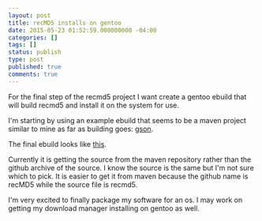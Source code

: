 ```yaml
---
layout: post
title: recMD5 installs on gentoo
date: 2015-05-23 01:52:59.000000000 -04:00
categories: []
tags: []
status: publish
type: post
published: true
comments: true
---
```

For the final step of the recmd5 project I want create a gentoo ebuild that will build recmd5 and install it on the
system for use.

I'm starting by using an example ebuild that seems to be a maven project similar to mine as far as building goes:
[gson](https://sources.gentoo.org/cgi-bin/viewvc.cgi/gentoo-x86/dev-java/gson/gson-2.3.1.ebuild?view=markup).

The final ebuild looks like [this](https://github.com/moaxcp/moaxcp-gentoo-overlay/blob/master/dev-java/recMD5/recMD5-1.0.1.ebuild).

Currently it is getting the source from the maven repository rather than the github archive of the source. I know the
source is the same but I'm not sure which to pick. It is easier to get it from maven because the github name is recMD5
while the source file is recmd5.

I'm very excited to finally package my software for an os. I may work on getting my download manager installing on
gentoo as well.
